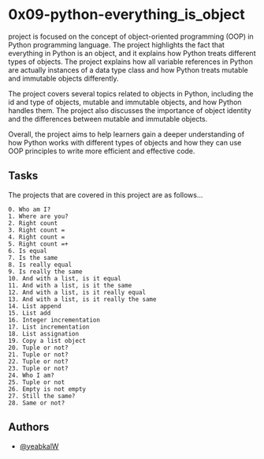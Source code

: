 
# 0x09-python-everything_is_object

project is focused on the concept of object-oriented programming (OOP) in Python programming language. The project highlights the fact that everything in Python is an object, and it explains how Python treats different types of objects. The project explains how all variable references in Python are actually instances of a data type class and how Python treats mutable and immutable objects differently.

The project covers several topics related to objects in Python, including the id and type of objects, mutable and immutable objects, and how Python handles them. The project also discusses the importance of object identity and the differences between mutable and immutable objects.

Overall, the project aims to help learners gain a deeper understanding of how Python works with different types of objects and how they can use OOP principles to write more efficient and effective code. 


## Tasks

The projects that are covered in this project are as follows...

    0. Who am I?
    1. Where are you?
    2. Right count
    3. Right count =
    4. Right count =
    5. Right count =+
    6. Is equal
    7. Is the same
    8. Is really equal
    9. Is really the same
    10. And with a list, is it equal
    11. And with a list, is it the same
    12. And with a list, is it really equal
    13. And with a list, is it really the same
    14. List append
    15. List add
    16. Integer incrementation
    17. List incrementation
    18. List assignation
    19. Copy a list object
    20. Tuple or not?
    21. Tuple or not?
    22. Tuple or not?
    23. Tuple or not?
    24. Who I am?
    25. Tuple or not
    26. Empty is not empty
    27. Still the same?
    28. Same or not?
    


## Authors

- [@yeabkalW](https://www.github.com/yeabkalW)

